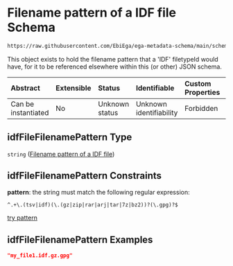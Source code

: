 # Filename pattern of a IDF file Schema

```txt
https://raw.githubusercontent.com/EbiEga/ega-metadata-schema/main/schemas/EGA.common-definitions.json#/$defs/idfFileFilenamePattern
```

This object exists to hold the filename pattern that a 'IDF' filetypeId would have, for it to be referenced elsewhere within this (or other) JSON schema.

| Abstract            | Extensible | Status         | Identifiable            | Custom Properties | Additional Properties | Access Restrictions | Defined In                                                                                           |
| :------------------ | :--------- | :------------- | :---------------------- | :---------------- | :-------------------- | :------------------ | :--------------------------------------------------------------------------------------------------- |
| Can be instantiated | No         | Unknown status | Unknown identifiability | Forbidden         | Allowed               | none                | [EGA.common-definitions.json\*](../../../schemas/EGA.common-definitions.json "open original schema") |

## idfFileFilenamePattern Type

`string` ([Filename pattern of a IDF file](ega-4-defs-filename-pattern-of-a-idf-file.md))

## idfFileFilenamePattern Constraints

**pattern**: the string must match the following regular expression:&#x20;

```regexp
^.+\.(tsv|idf)(\.(gz|zip|rar|arj|tar|7z|bz2))?(\.gpg)?$
```

[try pattern](https://regexr.com/?expression=%5E.%2B%5C.\(tsv%7Cidf\)\(%5C.\(gz%7Czip%7Crar%7Carj%7Ctar%7C7z%7Cbz2\)\)%3F\(%5C.gpg\)%3F%24 "try regular expression with regexr.com")

## idfFileFilenamePattern Examples

```json
"my_file1.idf.gz.gpg"
```
